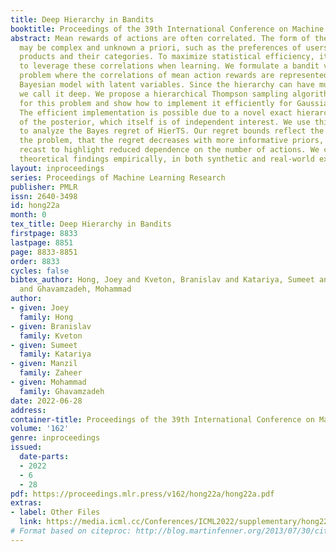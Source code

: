```yaml
---
title: Deep Hierarchy in Bandits
booktitle: Proceedings of the 39th International Conference on Machine Learning
abstract: Mean rewards of actions are often correlated. The form of these correlations
  may be complex and unknown a priori, such as the preferences of users for recommended
  products and their categories. To maximize statistical efficiency, it is important
  to leverage these correlations when learning. We formulate a bandit variant of this
  problem where the correlations of mean action rewards are represented by a hierarchical
  Bayesian model with latent variables. Since the hierarchy can have multiple layers,
  we call it deep. We propose a hierarchical Thompson sampling algorithm (HierTS)
  for this problem and show how to implement it efficiently for Gaussian hierarchies.
  The efficient implementation is possible due to a novel exact hierarchical representation
  of the posterior, which itself is of independent interest. We use this exact posterior
  to analyze the Bayes regret of HierTS. Our regret bounds reflect the structure of
  the problem, that the regret decreases with more informative priors, and can be
  recast to highlight reduced dependence on the number of actions. We confirm these
  theoretical findings empirically, in both synthetic and real-world experiments.
layout: inproceedings
series: Proceedings of Machine Learning Research
publisher: PMLR
issn: 2640-3498
id: hong22a
month: 0
tex_title: Deep Hierarchy in Bandits
firstpage: 8833
lastpage: 8851
page: 8833-8851
order: 8833
cycles: false
bibtex_author: Hong, Joey and Kveton, Branislav and Katariya, Sumeet and Zaheer, Manzil
  and Ghavamzadeh, Mohammad
author:
- given: Joey
  family: Hong
- given: Branislav
  family: Kveton
- given: Sumeet
  family: Katariya
- given: Manzil
  family: Zaheer
- given: Mohammad
  family: Ghavamzadeh
date: 2022-06-28
address:
container-title: Proceedings of the 39th International Conference on Machine Learning
volume: '162'
genre: inproceedings
issued:
  date-parts:
  - 2022
  - 6
  - 28
pdf: https://proceedings.mlr.press/v162/hong22a/hong22a.pdf
extras:
- label: Other Files
  link: https://media.icml.cc/Conferences/ICML2022/supplementary/hong22a-supp.zip
# Format based on citeproc: http://blog.martinfenner.org/2013/07/30/citeproc-yaml-for-bibliographies/
---
```

